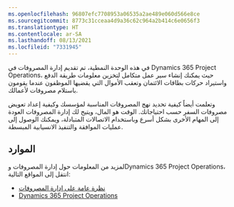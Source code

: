 ```yaml
---
ms.openlocfilehash: 96807efc7708953a06535a2ae489e060d566e8ce
ms.sourcegitcommit: 8773c31cceaa4d9a36c62c964a2b414c6e0656f3
ms.translationtype: HT
ms.contentlocale: ar-SA
ms.lasthandoff: 08/13/2021
ms.locfileid: "7331945"
---
```

في هذه الوحدة النمطية، تم تقديم إدارة المصروفات في Dynamics 365 Project Operations، حيث يمكنك إنشاء سير عمل متكامل لتخزين معلومات طريقة الدفع واستيراد حركات بطاقات الائتمان وتعقب الأموال التي يقضيها الموظفون عندما يقومون باستلام مصروفات لأعمالك. 

وتعلمت أيضاً كيفية تحديد نهج المصروفات المناسبة لمؤسسك وكيفية إعداد تعويض مصروفات السفر حسب احتياجاتك. الوقت هو المال، ويتيح لك إدارة المصروفات العودة إلى المهام الأخرى بشكل أسرع وباستخدام الاتصالات المتبادلة، ويمكنك الوصول إلى عمليات الموافقة والتنفيذ الانسيابية المبسطة. 

## <a name="resources"></a>الموارد
لمزيد من المعلومات حول إدارة المصروفات وDynamics 365 Project Operations، انتقل إلى المواقع التالية:

- [نظرة عامة على إدارة المصروفات](/dynamics365/project-operations/prod-exp/expense-management/?azure-portal=true)
- [Dynamics 365 Project Operations](/dynamics365/project-operations/?azure-portal=true)
